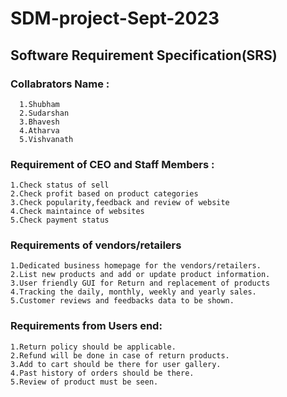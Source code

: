 # SDM-project-Sept-2023
## Software Requirement Specification(SRS)
### Collabrators Name : 
      1.Shubham
      2.Sudarshan
      3.Bhavesh
      4.Atharva
      5.Vishvanath


 ### Requirement of CEO and Staff Members : 
    1.Check status of sell
    2.Check profit based on product categories
    3.Check popularity,feedback and review of website
    4.Check maintaince of websites
    5.Check payment status

### Requirements of vendors/retailers
    1.Dedicated business homepage for the vendors/retailers.
    2.List new products and add or update product information.
    3.User friendly GUI for Return and replacement of products 
    4.Tracking the daily, monthly, weekly and yearly sales.
    5.Customer reviews and feedbacks data to be shown.
### Requirements from Users end:
    1.Return policy should be applicable.
    2.Refund will be done in case of return products.
    3.Add to cart should be there for user gallery.
    4.Past history of orders should be there.
    5.Review of product must be seen.
    

